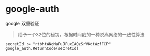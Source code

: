 # google-auth
google 双重验证
> 给予一个32位的秘钥，根据时间戳的一种脱离网络的一致性算法

```golang
secretId := "rtbhtWNgMaFuJFuxIAQzSrVKdtWzfFCP"
google_auth.ReturnCode(secretId)
```
